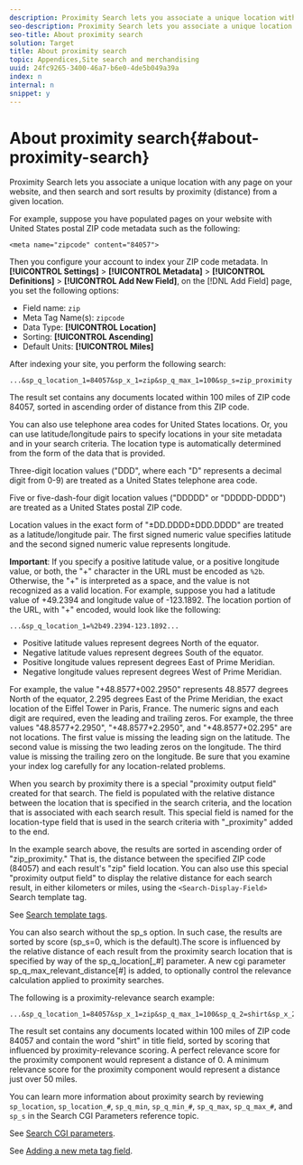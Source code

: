 ```yaml
---
description: Proximity Search lets you associate a unique location with any page on your website, and then search and sort results by proximity (distance) from a given location.
seo-description: Proximity Search lets you associate a unique location with any page on your website, and then search and sort results by proximity (distance) from a given location.
seo-title: About proximity search
solution: Target
title: About proximity search
topic: Appendices,Site search and merchandising
uuid: 24fc9265-3400-46a7-b6e0-4de5b049a39a
index: n
internal: n
snippet: y
---
```


# About proximity search{#about-proximity-search}

Proximity Search lets you associate a unique location with any page on your website, and then search and sort results by proximity (distance) from a given location.

For example, suppose you have populated pages on your website with United States postal ZIP code metadata such as the following:

```
<meta name="zipcode" content="84057">
```

Then you configure your account to index your ZIP code metadata. In **[!UICONTROL Settings]** > **[!UICONTROL Metadata]** > **[!UICONTROL Definitions]** > **[!UICONTROL Add New Field]**, on the [!DNL Add Field] page, you set the following options:

* Field name: `zip` 
* Meta Tag Name(s): `zipcode` 
* Data Type: **[!UICONTROL Location]** 
* Sorting: **[!UICONTROL Ascending]** 
* Default Units: **[!UICONTROL Miles]**

After indexing your site, you perform the following search:

```
...&sp_q_location_1=84057&sp_x_1=zip&sp_q_max_1=100&sp_s=zip_proximity
```

The result set contains any documents located within 100 miles of ZIP code 84057, sorted in ascending order of distance from this ZIP code.

You can also use telephone area codes for United States locations. Or, you can use latitude/longitude pairs to specify locations in your site metadata and in your search criteria. The location type is automatically determined from the form of the data that is provided.

Three-digit location values ("DDD", where each "D" represents a decimal digit from 0-9) are treated as a United States telephone area code.

Five or five-dash-four digit location values ("DDDDD" or "DDDDD-DDDD") are treated as a United States postal ZIP code.

Location values in the exact form of "±DD.DDDD±DDD.DDDD" are treated as a latitude/longitude pair. The first signed numeric value specifies latitude and the second signed numeric value represents longitude.

**Important**: If you specify a positive latitude value, or a positive longitude value, or both, the "+" character in the URL must be encoded as `%2b`. Otherwise, the "+" is interpreted as a space, and the value is not recognized as a valid location. For example, suppose you had a latitude value of +49.2394 and longitude value of -123.1892. The location portion of the URL, with "+" encoded, would look like the following:

```
...&sp_q_location_1=%2b49.2394-123.1892...
```

* Positive latitude values represent degrees North of the equator. 
* Negative latitude values represent degrees South of the equator. 
* Positive longitude values represent degrees East of Prime Meridian. 
* Negative longitude values represent degrees West of Prime Meridian.

For example, the value "+48.8577+002.2950" represents 48.8577 degrees North of the equator, 2.295 degrees East of the Prime Meridian, the exact location of the Eiffel Tower in Paris, France. The numeric signs and each digit are required, even the leading and trailing zeros. For example, the three values "48.8577+2.2950", "+48.8577+2.2950", and "+48.8577+02.295" are not locations. The first value is missing the leading sign on the latitude. The second value is missing the two leading zeros on the longitude. The third value is missing the trailing zero on the longitude. Be sure that you examine your index log carefully for any location-related problems.

When you search by proximity there is a special "proximity output field" created for that search. The field is populated with the relative distance between the location that is specified in the search criteria, and the location that is associated with each search result. This special field is named for the location-type field that is used in the search criteria with "_proximity" added to the end.

In the example search above, the results are sorted in ascending order of "zip_proximity." That is, the distance between the specified ZIP code (84057) and each result's "zip" field location. You can also use this special "proximity output field" to display the relative distance for each search result, in either kilometers or miles, using the `<Search-Display-Field>` Search template tag.

See [Search template tags](../c-appendices/c-templates.md#reference_F7AA3FF602314E42842BBC740D2CA1A4).

You can also search without the sp_s option. In such case, the results are sorted by score (sp_s=0, which is the default).The score is influenced by the relative distance of each result from the proximity search location that is specified by way of the sp_q_location[_#] parameter. A new cgi parameter sp_q_max_relevant_distance[#] is added, to optionally control the relevance calculation applied to proximity searches.

The following is a proximity-relevance search example:

```
...&sp_q_location_1=84057&sp_x_1=zip&sp_q_max_1=100&sp_q_2=shirt&sp_x_2=title&sp_q_max_relevant_distance_2=50
```

The result set contains any documents located within 100 miles of ZIP code 84057 and contain the word "shirt" in title field, sorted by scoring that influenced by proximity-relevance scoring. A perfect relevance score for the proximity component would represent a distance of 0. A minimum relevance score for the proximity component would represent a distance just over 50 miles.

You can learn more information about proximity search by reviewing `sp_location`, `sp_location_#`, `sp_q_min`, `sp_q_min_#`, `sp_q_max`, `sp_q_max_#`, and `sp_s` in the Search CGI Parameters reference topic.

See [Search CGI parameters](../c-appendices/c-cgiparameters.md#reference_DA27A8B0728246DA94994885E1353890).

See [Adding a new meta tag field](../c-about-settings-menu/c-about-metadata-menu.md#task_6DF188C0FC7F4831A4444CA9AFA615E5). 
